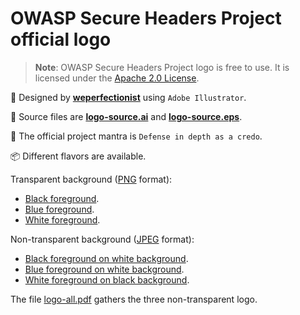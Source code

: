 # OWASP Secure Headers Project official logo

> **Note**: OWASP Secure Headers Project logo is free to use. It is licensed under the [Apache 2.0 License](https://www.apache.org/licenses/LICENSE-2.0).

🎨 Designed by **[weperfectionist](https://www.fiverr.com/weperfectionist)** using `Adobe Illustrator`.

🧾 Source files are **[logo-source.ai](logo-source.ai)** and **[logo-source.eps](logo-source.eps)**.

💬 The official project mantra is `Defense in depth as a credo`.

📦 Different flavors are available.

Transparent background ([PNG](https://www.adobe.com/creativecloud/file-types/image/raster/png-file.html) format):

* [Black foreground](logo-black-on-transparent.png).
* [Blue foreground](logo-blue-on-transparent.png).
* [White foreground](logo-white-on-transparent.png).

Non-transparent background ([JPEG](https://www.adobe.com/creativecloud/file-types/image/raster/jpeg-file.html) format):

* [Black foreground on white background](logo-black-on-white.jpg).
* [Blue foreground on white background](logo-blue-on-white.jpg).
* [White foreground on black background](logo-white-on-black.jpg).

The file [logo-all.pdf](logo-all.pdf) gathers the three non-transparent logo.
